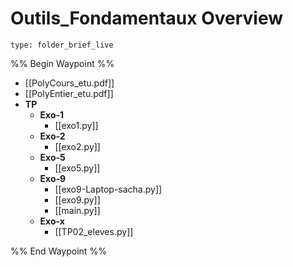 # Outils_Fondamentaux Overview
 
```ccard
type: folder_brief_live
```
 
%% Begin Waypoint %%
- [[PolyCours_etu.pdf]]
- [[PolyEntier_etu.pdf]]
- **TP**
	- **Exo-1**
		- [[exo1.py]]
	- **Exo-2**
		- [[exo2.py]]
	- **Exo-5**
		- [[exo5.py]]
	- **Exo-9**
		- [[exo9-Laptop-sacha.py]]
		- [[exo9.py]]
		- [[main.py]]
	- **Exo-x**
		- [[TP02_eleves.py]]

%% End Waypoint %%
